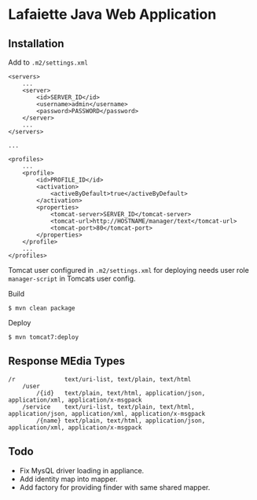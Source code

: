 # Lafaiette Java Web Application

## Installation

Add to `.m2/settings.xml`

    <servers>
        ...
        <server>
            <id>SERVER_ID</id>
            <username>admin</username>
            <password>PASSWORD</password>
        </server>
        ...
    </servers>

    ...

    <profiles>
        ...
        <profile>
            <id>PROFILE_ID</id>
            <activation>
                <activeByDefault>true</activeByDefault>
            </activation>
            <properties>
                <tomcat-server>SERVER_ID</tomcat-server>
                <tomcat-url>http://HOSTNAME/manager/text</tomcat-url>
                <tomcat-port>80</tomcat-port>
            </properties>
        </profile>
        ...
    </profiles>

Tomcat user configured in `.m2/settings.xml` for deploying needs user role `manager-script` in Tomcats user config.

Build

    $ mvn clean package

Deploy

    $ mvn tomcat7:deploy

## Response MEdia Types

    /r              text/uri-list, text/plain, text/html
        /user
            /{id}   text/plain, text/html, application/json, application/xml, application/x-msgpack
        /service    text/uri-list, text/plain, text/html, application/json, application/xml, application/x-msgpack
            /{name} text/plain, text/html, application/json, application/xml, application/x-msgpack

## Todo

- Fix MysQL driver loading in appliance.
- Add identity map into mapper.
- Add factory for providing finder with same shared mapper.
